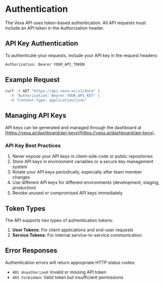 # Authentication

The Vexa API uses token-based authentication. All API requests must include an API token in the Authorization header.

## API Key Authentication

To authenticate your requests, include your API key in the request headers:

```bash
Authorization: Bearer YOUR_API_TOKEN
```

## Example Request

```bash
curl -X GET "https://api.vexa.ai/v1/data" \
  -H "Authorization: Bearer YOUR_API_KEY" \
  -H "Content-Type: application/json"
```

## Managing API Keys

API keys can be generated and managed through the dashboard at [https://vexa.ai/dashboard/api-keys](https://vexa.ai/dashboard/api-keys).

### API Key Best Practices

1. Never expose your API keys in client-side code or public repositories
2. Store API keys in environment variables or a secure key management system
3. Rotate your API keys periodically, especially after team member changes
4. Use different API keys for different environments (development, staging, production)
5. Revoke unused or compromised API keys immediately

## Token Types

The API supports two types of authentication tokens:

1. **User Tokens**: For client applications and end-user requests
2. **Service Tokens**: For internal service-to-service communication

## Error Responses

Authentication errors will return appropriate HTTP status codes:

- `401 Unauthorized`: Invalid or missing API token
- `403 Forbidden`: Valid token but insufficient permissions 